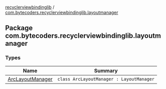 [recyclerviewbindinglib](../index.md) / [com.bytecoders.recyclerviewbindinglib.layoutmanager](./index.md)

## Package com.bytecoders.recyclerviewbindinglib.layoutmanager

### Types

| Name | Summary |
|---|---|
| [ArcLayoutManager](-arc-layout-manager/index.md) | `class ArcLayoutManager : LayoutManager` |
